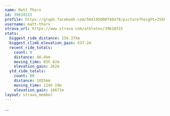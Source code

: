 ```yaml
---
name: Matt Thorx
id: 39610315
profile: https://graph.facebook.com/564195000748478/picture?height=256&width=256
username: matt-thorx
strava_url: https://www.strava.com/athletes/39610315
stats:
  biggest_ride_distance: 156.37km
  biggest_climb_elevation_gain: 637.2m
  recent_ride_totals:
    count: 9
    distance: 46.4km
    moving_time: 05h 02m
    elevation_gain: 262m
  ytd_ride_totals:
    count: 88
    distance: 1855km
    moving_time: 114h 19m
    elevation_gain: 16671m
layout: strava_member
--- 
```

...
